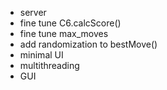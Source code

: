 * server
* fine tune C6.calcScore()
* fine tune max_moves
* add randomization to bestMove()
* minimal UI
* multithreading
* GUI